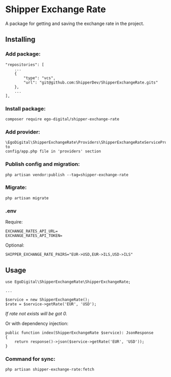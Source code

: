 # Shipper Exchange Rate

A package for getting and saving the exchange rate in the project.

## Installing

### Add package:

    "repositories": [
        ...
        {
            "type": "vcs",
            "url": "git@github.com:ShipperDev/ShipperExchangeRate.gits"
        },
        ...
    ],

### Install package:
    composer require ego-digital/shipper-exchange-rate

### Add provider:

    \EgoDigital\ShipperExchangeRate\Providers\ShipperExchangeRateServiceProvider::class,
    to
    config/app.php file in 'providers' section

### Publish config and migration:

    php artisan vendor:publish --tag=shipper-exchange-rate

### Migrate:
    
    php artisan migrate

### .env

Require:

    EXCHANGE_RATES_API_URL=
    EXCHANGE_RATES_API_TOKEN=

Optional:
    
    SHIPPER_EXCHANGE_RATE_PAIRS="EUR->USD,EUR->ILS,USD->ILS"


## Usage

    use EgoDigital\ShipperExchangeRate\ShipperExchangeRate;
    
    ...
    
    $service = new ShipperExchangeRate();
    $rate = $service->getRate('EUR', 'USD');

*If rate not exists will be got 0.*

Or with dependency injection:

    public function index(ShipperExchangeRate $service): JsonResponse
    {
        return response()->json($service->getRate('EUR', 'USD'));
    }

### Command for sync:

    php artisan shipper-exchange-rate:fetch